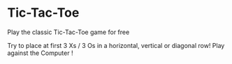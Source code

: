 # Tic-Tac-Toe
Play the classic Tic-Tac-Toe game for free

Try to place at first 3 Xs / 3 Os in a horizontal, vertical or diagonal row!
Play against the Computer !
